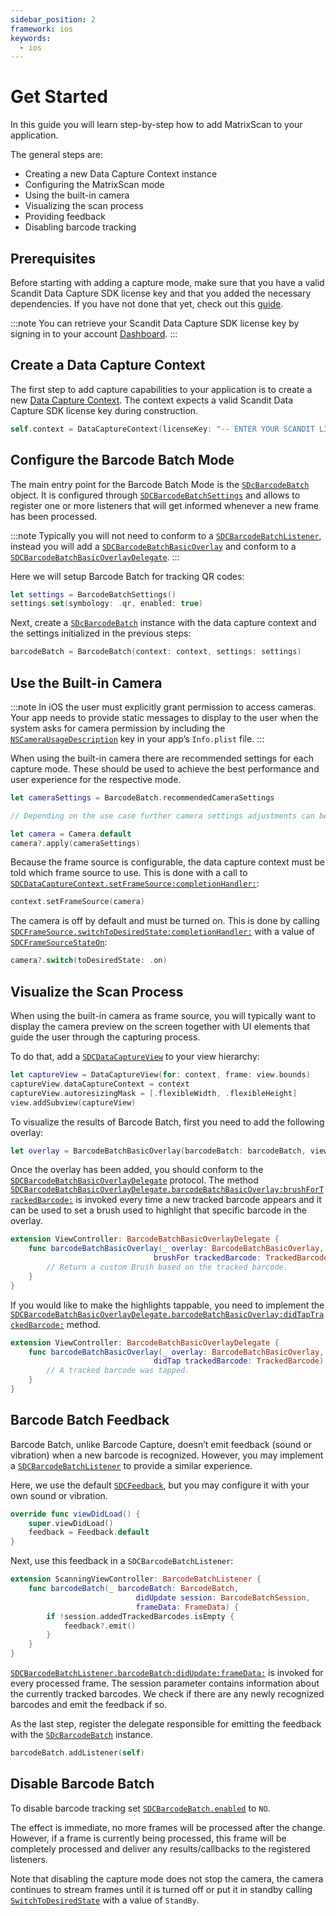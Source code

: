 ```yaml
---
sidebar_position: 2
framework: ios
keywords:
  - ios
---
```


# Get Started

In this guide you will learn step-by-step how to add MatrixScan to your application.

The general steps are:

- Creating a new Data Capture Context instance
- Configuring the MatrixScan mode
- Using the built-in camera
- Visualizing the scan process
- Providing feedback
- Disabling barcode tracking

## Prerequisites

Before starting with adding a capture mode, make sure that you have a valid Scandit Data Capture SDK license key and that you added the necessary dependencies. If you have not done that yet, check out this [guide](/sdks/ios/add-sdk.md).

:::note
You can retrieve your Scandit Data Capture SDK license key by signing in to your account [Dashboard](https://ssl.scandit.com/dashboard/sign-in).
:::

## Create a Data Capture Context

The first step to add capture capabilities to your application is to create a new [Data Capture Context](https://docs.scandit.com/data-capture-sdk/ios/core/api/data-capture-context.html#class-scandit.datacapture.core.DataCaptureContext). The context expects a valid Scandit Data Capture SDK license key during construction.

```swift
self.context = DataCaptureContext(licenseKey: "-- ENTER YOUR SCANDIT LICENSE KEY HERE --")
```

## Configure the Barcode Batch Mode

The main entry point for the Barcode Batch Mode is the [`SDcBarcodeBatch`](https://docs.scandit.com/data-capture-sdk/ios/barcode-capture/api/barcode-batch.html#class-scandit.datacapture.barcode.batch.BarcodeBatch) object. It is configured through [`SDCBarcodeBatchSettings`](https://docs.scandit.com/data-capture-sdk/ios/barcode-capture/api/barcode-batch-settings.html#class-scandit.datacapture.barcode.batch.BarcodeBatchSettings) and allows to register one or more listeners that will get informed whenever a new frame has been processed.

:::note
Typically you will not need to conform to a [`SDCBarcodeBatchListener`](https://docs.scandit.com/data-capture-sdk/ios/barcode-capture/api/barcode-batch-listener.html#interface-scandit.datacapture.barcode.batch.IBarcodeBatchListener), instead you will add a [`SDCBarcodeBatchBasicOverlay`](https://docs.scandit.com/data-capture-sdk/ios/barcode-capture/api/ui/barcode-batch-basic-overlay.html#class-scandit.datacapture.barcode.batch.ui.BarcodeBatchBasicOverlay) and conform to a [`SDCBarcodeBatchBasicOverlayDelegate`](https://docs.scandit.com/data-capture-sdk/ios/barcode-capture/api/ui/barcode-batch-basic-overlay-listener.html#interface-scandit.datacapture.barcode.batch.ui.IBarcodeBatchBasicOverlayListener).
:::

Here we will setup Barcode Batch for tracking QR codes:

```swift
let settings = BarcodeBatchSettings()
settings.set(symbology: .qr, enabled: true)
```

Next, create a [`SDcBarcodeBatch`](https://docs.scandit.com/data-capture-sdk/ios/barcode-capture/api/barcode-batch.html#class-scandit.datacapture.barcode.batch.BarcodeBatch) instance with the data capture context and the settings initialized in the previous steps:

```swift
barcodeBatch = BarcodeBatch(context: context, settings: settings)
```

## Use the Built-in Camera

:::note
In iOS the user must explicitly grant permission to access cameras. Your app needs to provide static messages to display to the user when the system asks for camera permission by including the [`NSCameraUsageDescription`](https://developer.apple.com/documentation/bundleresources/information_property_list/nscamerausagedescription) key in your app’s `Info.plist` file.
:::

When using the built-in camera there are recommended settings for each capture mode. These should be used to achieve the best performance and user experience for the respective mode.

```swift
let cameraSettings = BarcodeBatch.recommendedCameraSettings

// Depending on the use case further camera settings adjustments can be made here.

let camera = Camera.default
camera?.apply(cameraSettings)
```

Because the frame source is configurable, the data capture context must be told which frame source to use. This is done with a call to [`SDCDataCaptureContext.setFrameSource:completionHandler:`](https://docs.scandit.com/data-capture-sdk/ios/core/api/data-capture-context.html#method-scandit.datacapture.core.DataCaptureContext.SetFrameSourceAsync):

```swift
context.setFrameSource(camera)
```

The camera is off by default and must be turned on. This is done by calling [`SDCFrameSource.switchToDesiredState:completionHandler:`](https://docs.scandit.com/data-capture-sdk/ios/core/api/frame-source.html#method-scandit.datacapture.core.IFrameSource.SwitchToDesiredStateAsync) with a value of [`SDCFrameSourceStateOn`](https://docs.scandit.com/data-capture-sdk/ios/core/api/frame-source.html#value-scandit.datacapture.core.FrameSourceState.On):

```swift
camera?.switch(toDesiredState: .on)
```

## Visualize the Scan Process

When using the built-in camera as frame source, you will typically want to display the camera preview on the screen together with UI elements that guide the user through the capturing process. 

To do that, add a [`SDCDataCaptureView`](https://docs.scandit.com/data-capture-sdk/ios/core/api/ui/data-capture-view.html#class-scandit.datacapture.core.ui.DataCaptureView) to your view hierarchy:

```swift
let captureView = DataCaptureView(for: context, frame: view.bounds)
captureView.dataCaptureContext = context
captureView.autoresizingMask = [.flexibleWidth, .flexibleHeight]
view.addSubview(captureView)
```

To visualize the results of Barcode Batch, first you need to add the following overlay:

```swift
let overlay = BarcodeBatchBasicOverlay(barcodeBatch: barcodeBatch, view: captureView)
```

Once the overlay has been added, you should conform to the [`SDCBarcodeBatchBasicOverlayDelegate`](https://docs.scandit.com/data-capture-sdk/ios/barcode-capture/api/ui/barcode-batch-basic-overlay-listener.html#interface-scandit.datacapture.barcode.batch.ui.IBarcodeBatchBasicOverlayListener) protocol. The method [`SDCBarcodeBatchBasicOverlayDelegate.barcodeBatchBasicOverlay:brushForTrackedBarcode:`](https://docs.scandit.com/data-capture-sdk/ios/barcode-capture/api/ui/barcode-batch-basic-overlay-listener.html#method-scandit.datacapture.barcode.batch.ui.IBarcodeBatchBasicOverlayListener.BrushForTrackedBarcode) is invoked every time a new tracked barcode appears and it can be used to set a brush used to highlight that specific barcode in the overlay.

```swift
extension ViewController: BarcodeBatchBasicOverlayDelegate {
    func barcodeBatchBasicOverlay(_ overlay: BarcodeBatchBasicOverlay,
                                brushFor trackedBarcode: TrackedBarcode) -> Brush? {
        // Return a custom Brush based on the tracked barcode.
    }
}
```

If you would like to make the highlights tappable, you need to implement the [`SDCBarcodeBatchBasicOverlayDelegate.barcodeBatchBasicOverlay:didTapTrackedBarcode:`](https://docs.scandit.com/data-capture-sdk/ios/barcode-capture/api/ui/barcode-batch-basic-overlay-listener.html#method-scandit.datacapture.barcode.batch.ui.IBarcodeBatchBasicOverlayListener.OnTrackedBarcodeTapped) method.

```swift
extension ViewController: BarcodeBatchBasicOverlayDelegate {
    func barcodeBatchBasicOverlay(_ overlay: BarcodeBatchBasicOverlay,
                                didTap trackedBarcode: TrackedBarcode) {
        // A tracked barcode was tapped.
    }
}
```

## Barcode Batch Feedback

Barcode Batch, unlike Barcode Capture, doesn’t emit feedback (sound or vibration) when a new barcode is recognized. However, you may implement a [`SDCBarcodeBatchListener`](https://docs.scandit.com/data-capture-sdk/ios/barcode-capture/api/barcode-batch-listener.html#interface-scandit.datacapture.barcode.batch.IBarcodeBatchListener) to provide a similar experience.

Here, we use the default [`SDCFeedback`](https://docs.scandit.com/data-capture-sdk/ios/core/api/feedback.html#class-scandit.datacapture.core.Feedback), but you may configure it with your own sound or vibration.

```swift
override func viewDidLoad() {
    super.viewDidLoad()
    feedback = Feedback.default
}
```

Next, use this feedback in a `SDCBarcodeBatchListener`:

```swift
extension ScanningViewController: BarcodeBatchListener {
    func barcodeBatch(_ barcodeBatch: BarcodeBatch,
                            didUpdate session: BarcodeBatchSession,
                            frameData: FrameData) {
        if !session.addedTrackedBarcodes.isEmpty {
            feedback?.emit()
        }
    }
}
```

[`SDCBarcodeBatchListener.barcodeBatch:didUpdate:frameData:`](https://docs.scandit.com/data-capture-sdk/ios/barcode-capture/api/barcode-batch-listener.html#method-scandit.datacapture.barcode.batch.IBarcodeBatchListener.OnSessionUpdated) is invoked for every processed frame. The session parameter contains information about the currently tracked barcodes. We check if there are any newly recognized barcodes and emit the feedback if so.

As the last step, register the delegate responsible for emitting the feedback with the [`SDcBarcodeBatch`](https://docs.scandit.com/data-capture-sdk/ios/barcode-capture/api/barcode-batch.html#class-scandit.datacapture.barcode.batch.BarcodeBatch) instance.

```swift
barcodeBatch.addListener(self)
```

## Disable Barcode Batch

To disable barcode tracking set [`SDCBarcodeBatch.enabled`](https://docs.scandit.com/data-capture-sdk/ios/barcode-capture/api/barcode-batch.html#property-scandit.datacapture.barcode.batch.BarcodeBatch.IsEnabled) to `NO`.

The effect is immediate, no more frames will be processed after the change. However, if a frame is currently being processed, this frame will be completely processed and deliver any results/callbacks to the registered listeners.

Note that disabling the capture mode does not stop the camera, the camera continues to stream frames until it is turned off or put it in standby calling [`SwitchToDesiredState`](https://docs.scandit.com/data-capture-sdk/ios/core/api/frame-source.html#method-scandit.datacapture.core.IFrameSource.SwitchToDesiredStateAsync) with a value of `StandBy`.
